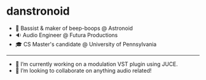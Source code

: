 # danstronoid
- 🎸 Bassist & maker of beep-boops @ Astronoid
- 🔉 Audio Engineer @ Futura Productions
- 🎓 CS Master's candidate @ University of Pennsylvania

---

- 🔭 I’m currently working on a modulation VST plugin using JUCE.
- 👯 I’m looking to collaborate on anything audio related!

<!--
**danstronoid/danstronoid** is a ✨ _special_ ✨ repository because its `README.md` (this file) appears on your GitHub profile.

Here are some ideas to get you started:

- 🔭 I’m currently working on ...
- 🌱 I’m currently learning ...
- 👯 I’m looking to collaborate on ...
- 🤔 I’m looking for help with ...
- 💬 Ask me about ...
- 📫 How to reach me: ...
- 😄 Pronouns: ...
- ⚡ Fun fact: ...
-->
